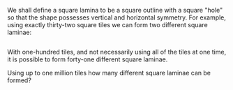   <p>We shall define a square lamina to be a square outline with a square &quot;hole&quot; so that the shape possesses vertical and horizontal symmetry. For example, using exactly thirty-two square tiles we can form two different square laminae:</p>    <img src="project/images/p_173_square_laminas.gif" alt="" />    <p>With one-hundred tiles, and not necessarily using all of the tiles at one time, it is possible to form forty-one different square laminae.</p>  <p>Using up to one million tiles how many different square laminae can be formed?</p>  